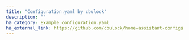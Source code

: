 ```yaml
---
title: "Configuration.yaml by cbulock"
description: ""
ha_category: Example configuration.yaml
ha_external_link: https://github.com/cbulock/home-assistant-configs
---
```

